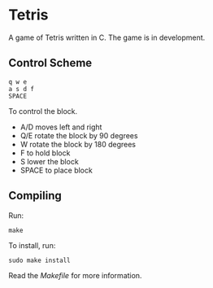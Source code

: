 # Tetris

A game of Tetris written in C.
The game is in development.

## Control Scheme
	q w e
	a s d f 
	SPACE
To control the block.

- A/D moves left and right
- Q/E rotate the block by 90 degrees
- W rotate the block by 180 degrees
- F to hold block
- S lower the block
- SPACE to place block

## Compiling

Run:
```
make
```

To install, run:
```
sudo make install
```

Read the _Makefile_ for more information.
